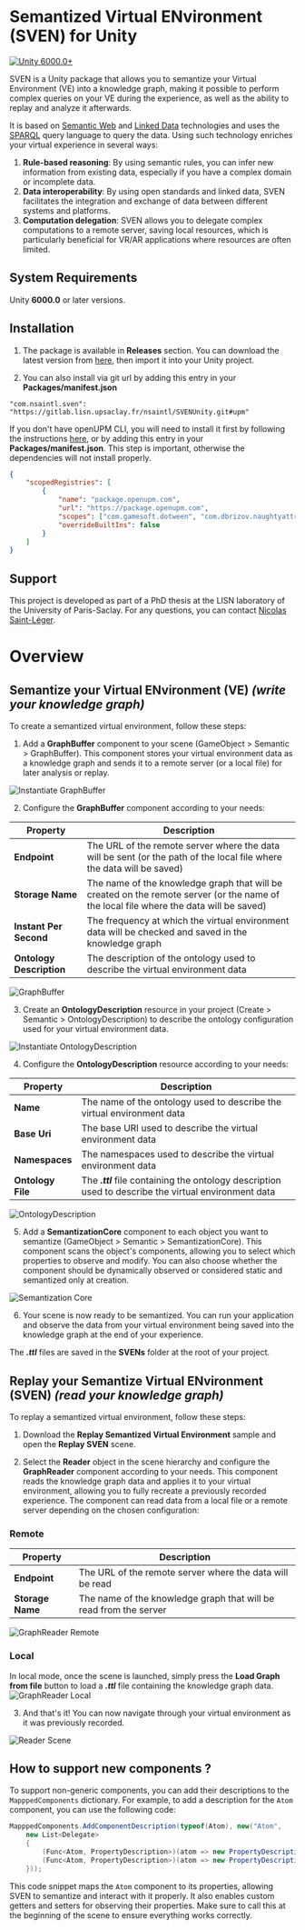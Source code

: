 # Semantized Virtual ENvironment (SVEN) for Unity

[![Unity 6000.0+](https://img.shields.io/badge/unity-6000.0%2B-blue.svg)](https://unity3d.com/get-unity/download)

<!---[![openupm](https://img.shields.io/npm/v/com.dbrizov.naughtyattributes?label=openupm&registry_uri=https://package.openupm.com)](https://openupm.com/packages/com.dbrizov.naughtyattributes/)-->
<!---[![License: MIT](https://img.shields.io/badge/License-MIT-brightgreen.svg)](https://github.com/dbrizov/NaughtyAttributes/blob/master/LICENSE)-->

SVEN is a Unity package that allows you to semantize your Virtual Environment (VE) into a knowledge graph, making it possible to perform complex queries on your VE during the experience, as well as the ability to replay and analyze it afterwards.

It is based on [Semantic Web](https://en.wikipedia.org/wiki/Semantic_Web) and [Linked Data](https://en.wikipedia.org/wiki/Linked_data) technologies and uses the [SPARQL](https://en.wikipedia.org/wiki/SPARQL) query language to query the data. Using such technology enriches your virtual experience in several ways:

1. **Rule-based reasoning**: By using semantic rules, you can infer new information from existing data, especially if you have a complex domain or incomplete data.
2. **Data interoperability**: By using open standards and linked data, SVEN facilitates the integration and exchange of data between different systems and platforms.
3. **Computation delegation**: SVEN allows you to delegate complex computations to a remote server, saving local resources, which is particularly beneficial for VR/AR applications where resources are often limited.

## System Requirements

Unity **6000.0** or later versions.

## Installation

1. The package is available in **Releases** section. You can download the latest version from [here](https://gitlab.lisn.upsaclay.fr/nsaintl/SVENUnity/-/releases/permalink/latest), then import it into your Unity project.

2. You can also install via git url by adding this entry in your **Packages/manifest.json**

```
"com.nsaintl.sven": "https://gitlab.lisn.upsaclay.fr/nsaintl/SVENUnity.git#upm"
```

If you don't have openUPM CLI, you will need to install it first by following the instructions [here](https://openupm.com/docs/getting-started.html), or by adding this entry in your **Packages/manifest.json**. This step is important, otherwise the dependencies will not install properly.

```json
{
    "scopedRegistries": [
        {
            "name": "package.openupm.com",
            "url": "https://package.openupm.com",
            "scopes": ["com.gamesoft.dotween", "com.dbrizov.naughtyattributes"],
            "overrideBuiltIns": false
        }
    ]
}
```

## Support

This project is developed as part of a PhD thesis at the LISN laboratory of the University of Paris-Saclay. For any questions, you can contact [Nicolas Saint-Léger](mailto:nicolas.saint-leger@universite-paris-saclay.fr).

# Overview

## Semantize your Virtual ENvironment (VE) _(write your knowledge graph)_

To create a semantized virtual environment, follow these steps:

1. Add a **GraphBuffer** component to your scene (GameObject > Semantic > GraphBuffer). This component stores your virtual environment data as a knowledge graph and sends it to a remote server (or a local file) for later analysis or replay.

![Instantiate GraphBuffer](./Assets/com.nsaintl.sven/Documentation~/instantiate_graphbuffer.png)

2. Configure the **GraphBuffer** component according to your needs:

| Property                 | Description                                                                                                                            |
| ------------------------ | -------------------------------------------------------------------------------------------------------------------------------------- |
| **Endpoint**             | The URL of the remote server where the data will be sent (or the path of the local file where the data will be saved)                  |
| **Storage Name**         | The name of the knowledge graph that will be created on the remote server (or the name of the local file where the data will be saved) |
| **Instant Per Second**   | The frequency at which the virtual environment data will be checked and saved in the knowledge graph                                   |
| **Ontology Description** | The description of the ontology used to describe the virtual environment data                                                          |

![GraphBuffer](./Assets/com.nsaintl.sven/Documentation~/graphbuffer.png)

3. Create an **OntologyDescription** resource in your project (Create > Semantic > OntologyDescription) to describe the ontology configuration used for your virtual environment data.

![Instantiate OntologyDescription](./Assets/com.nsaintl.sven/Documentation~/instantiate_ontologydescription.png)

4. Configure the **OntologyDescription** resource according to your needs:

| Property          | Description                                                                                           |
| ----------------- | ----------------------------------------------------------------------------------------------------- |
| **Name**          | The name of the ontology used to describe the virtual environment data                                |
| **Base Uri**      | The base URI used to describe the virtual environment data                                            |
| **Namespaces**    | The namespaces used to describe the virtual environment data                                          |
| **Ontology File** | The **_.ttl_** file containing the ontology description used to describe the virtual environment data |

![OntologyDescription](./Assets/com.nsaintl.sven/Documentation~/ontologydescription.png)

5. Add a **SemantizationCore** component to each object you want to semantize (GameObject > Semantic > SemantizationCore). This component scans the object's components, allowing you to select which properties to observe and modify. You can also choose whether the component should be dynamically observed or considered static and semantized only at creation.

![Semantization Core](./Assets/com.nsaintl.sven/Documentation~/semantizationcore.png)

6. Your scene is now ready to be semantized. You can run your application and observe the data from your virtual environment being saved into the knowledge graph at the end of your experience.

The **_.ttl_** files are saved in the **SVENs** folder at the root of your project.

## Replay your Semantize Virtual ENvironment (SVEN) _(read your knowledge graph)_

To replay a semantized virtual environment, follow these steps:

1. Download the **Replay Semantized Virtual Environment** sample and open the **Replay SVEN** scene.

2. Select the **Reader** object in the scene hierarchy and configure the **GraphReader** component according to your needs. This component reads the knowledge graph data and applies it to your virtual environment, allowing you to fully recreate a previously recorded experience. The component can read data from a local file or a remote server depending on the chosen configuration:

### Remote

| Property         | Description                                                       |
| ---------------- | ----------------------------------------------------------------- |
| **Endpoint**     | The URL of the remote server where the data will be read          |
| **Storage Name** | The name of the knowledge graph that will be read from the server |

![GraphReader Remote](./Assets/com.nsaintl.sven/Documentation~/graphreader_remote.png)

### Local

In local mode, once the scene is launched, simply press the **Load Graph from file** button to load a **_.ttl_** file containing the knowledge graph data.
![GraphReader Local](./Assets/com.nsaintl.sven/Documentation~/graphreader_local.png)

3. And that's it! You can now navigate through your virtual environment as it was previously recorded.

![Reader Scene](./Assets/com.nsaintl.sven/Documentation~/reader_scene.png)

## How to support new components ?

To support non-generic components, you can add their descriptions to the `MapppedComponents` dictionary. For example, to add a description for the `Atom` component, you can use the following code:

```csharp
MapppedComponents.AddComponentDescription(typeof(Atom), new("Atom",
    new List<Delegate>
    {
        (Func<Atom, PropertyDescription>)(atom => new PropertyDescription("enabled", () => atom, value => atom.enabled = value.ToString() == "true", 1)),
        (Func<Atom, PropertyDescription>)(atom => new PropertyDescription("atomType", () => atom, value => atom.type = value.ToString(), 1)),
    }));
```

This code snippet maps the `Atom` component to its properties, allowing SVEN to semantize and interact with it properly. It also enables custom getters and setters for observing their properties. Make sure to call this at the beginning of the scene to ensure everything works correctly.
